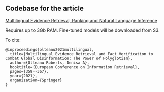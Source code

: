 


## Codebase for the article

[Multilingual Evidence Retrieval, Ranking and Natural Language Inference](https://arxiv.org/pdf/2012.08919.pdf)


Requires up to 3Gb RAM. Fine-tuned models will be downloaded from S3. 

To cite:
```
@inproceedings{olteanu2021multilingual,
  title={Multilingual Evidence Retrieval and Fact Verification to Combat Global Disinformation: The Power of Polyglotism},
  author={Olteanu Roberts, Denisa A},
  booktitle={European Conference on Information Retrieval},
  pages={359--367},
  year={2021},
  organization={Springer}
}
```